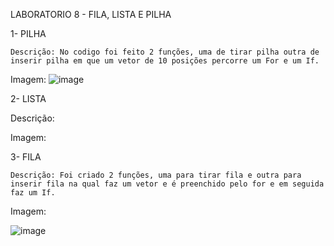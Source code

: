 LABORATORIO 8 - FILA, LISTA E PILHA

1- PILHA

    Descrição: No codigo foi feito 2 funções, uma de tirar pilha outra de inserir pilha em que um vetor de 10 posições percorre um For e um If.

Imagem: ![image](https://user-images.githubusercontent.com/101759423/201439245-515aa0e0-c4e0-4f47-8716-3a3d0d1cbed0.png)

2- LISTA

Descrição:

Imagem:

3- FILA

    Descrição: Foi criado 2 funções, uma para tirar fila e outra para inserir fila na qual faz um vetor e é preenchido pelo for e em seguida faz um If.

Imagem:

![image](https://user-images.githubusercontent.com/101759423/198415898-65e9bd46-055a-4984-93e4-4aa6580f8dc3.png)
